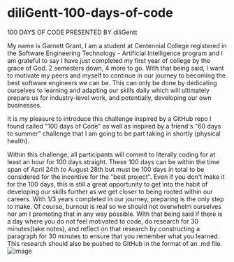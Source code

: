 # diliGentt-100-days-of-code

100 DAYS OF CODE PRESENTED BY diliGentt

My name is Garnett Grant, I am a student at Centennial College registered in the Software Engineering Technology - Artificial Intelligence program and I am grateful to say I have just completed my first year of college by the grace of God. 2 semesters down, 4 more to go. With that being said, I want to motivate my peers and myself to continue in our journey to becoming the best software engineers we can be. This can only be done by dedicating ourselves to learning and adapting our skills daily which will ultimately prepare us for industry-level work, and potentially, developing our own businesses. 

It is my pleasure to introduce this challenge inspired by a GitHub repo I found called "100 days of Code" as well as inspired by a friend's "60 days to summer" challenge that I am going to be part taking in shortly (physical health).

Within this challenge, all participants will commit to literally coding for at least an hour for 100 days straight. These 100 days can be within the time span of April 24th to August 28th but must be 100 days  in total to be considered for the incentive for the "best project". Even if you don't make it for the 100 days, this is still a great opportunity to get into the habit of developing our skills further as we get closer to being rooted within our careers. With 1/3 years completed in our journey, preparing is the only step to make. Of course, burnout is real so we should not overwhelm ourselves nor am I promoting that in any way possible. With that being said if there is a day where you do not feel motivated to code, do research for 30 minutes(take notes), and reflect on that research by constructing a paragraph for 30 minutes to ensure that you remember what you learned. This research should also be pushed to GitHub in the format of an .md file.
![image](https://user-images.githubusercontent.com/82240898/164818054-3177f9bf-42a3-4cb4-a775-7a51c6730645.png)
